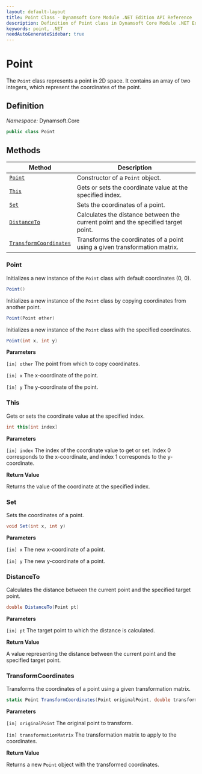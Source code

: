 ```yaml
---
layout: default-layout
title: Point Class - Dynamsoft Core Module .NET Edition API Reference
description: Definition of Point class in Dynamsoft Core Module .NET Edition.
keywords: point, .NET
needAutoGenerateSidebar: true
---
```


# Point

The `Point` class represents a point in 2D space. It contains an array of two integers, which represent the coordinates of the point.

## Definition

*Namespace:* Dynamsoft.Core


```csharp
public class Point
```

## Methods

| Method               | Description |
|----------------------|-------------|
| [`Point`](#point) | Constructor of a `Point` object. |
| [`This`](#this) | Gets or sets the coordinate value at the specified index. |
| [`Set`](#set) | Sets the coordinates of a point. |
| [`DistanceTo`](#distanceto) | Calculates the distance between the current point and the specified target point. |
| [`TransformCoordinates`](#transformcoordinates) | Transforms the coordinates of a point using a given transformation matrix. |

### Point

Initializes a new instance of the `Point` class with default coordinates (0, 0).

```csharp
Point()
```

Initializes a new instance of the `Point` class by copying coordinates from another point.

```csharp
Point(Point other)
```

Initializes a new instance of the `Point` class with the specified coordinates.

```csharp
Point(int x, int y)
```

**Parameters**

`[in] other` The point from which to copy coordinates.

`[in] x` The x-coordinate of the point.

`[in] y` The y-coordinate of the point.


### This

Gets or sets the coordinate value at the specified index.

```csharp
int this[int index]
```

**Parameters**

`[in] index` The index of the coordinate value to get or set. Index 0 corresponds to the x-coordinate, and index 1 corresponds to the y-coordinate.

**Return Value**

Returns the value of the coordinate at the specified index.

### Set

Sets the coordinates of a point.

```csharp
void Set(int x, int y)
```

**Parameters**

`[in] x` The new x-coordinate of a point.

`[in] y` The new y-coordinate of a point.

### DistanceTo

Calculates the distance between the current point and the specified target point.

```csharp
double DistanceTo(Point pt)
```

**Parameters**

`[in] pt` The target point to which the distance is calculated.

**Return Value**

A value representing the distance between the current point and the specified target point.

### TransformCoordinates

Transforms the coordinates of a point using a given transformation matrix.

```csharp
static Point TransformCoordinates(Point originalPoint, double transformationMatrix[9])
```

**Parameters**

`[in] originalPoint` The original point to transform.

`[in] transformationMatrix` The transformation matrix to apply to the coordinates.

**Return Value**

Returns a new `Point` object with the transformed coordinates.

